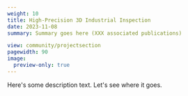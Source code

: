 ```yaml
---
weight: 10
title: High-Precision 3D Industrial Inspection
date: 2023-11-08
summary: Summary goes here (XXX associated publications)

view: community/projectsection
pagewidth: 90
image:
  preview-only: true
---
```

Here's some description text. Let's see where it goes.